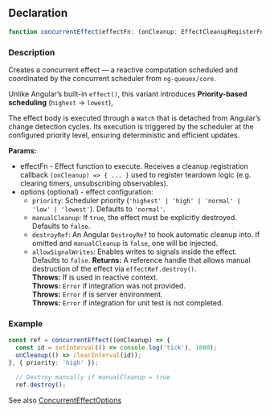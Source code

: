 ## Declaration
```ts
function concurrentEffect(effectFn: (onCleanup: EffectCleanupRegisterFn) => void, options?: ConcurrentEffectOptions): EffectRef;
```
### Description
Creates a concurrent effect — a reactive computation scheduled and coordinated
by the concurrent scheduler from `ng-queuex/core`.

Unlike Angular’s built-in `effect()`, this variant introduces **Priority-based scheduling** (`highest` → `lowest`),

The effect body is executed through a `Watch` that is detached from Angular’s
change detection cycles. Its execution is triggered by the scheduler at the
configured priority level, ensuring deterministic and efficient updates.

**Params:**
  - effectFn - Effect function to execute. Receives a cleanup registration callback `(onCleanup) => { ... }` used to register teardown logic (e.g. clearing timers, unsubscribing observables).
  - options (optional) - effect configuration:
    - `priority`: Scheduler priority (`'highest' | 'high' | 'normal' | 'low' | 'lowest'`).
      Defaults to `'normal'`.
    - `manualCleanup`: If `true`, the effect must be explicitly destroyed.
      Defaults to `false`.
    - `destroyRef`: An Angular `DestroyRef` to hook automatic cleanup into.
      If omitted and `manualCleanup` is `false`, one will be injected.
    - `allowSignalWrites`: Enables writes to signals inside the effect.
      Defaults to `false`.
**Returns:** A reference handle that allows manual destruction of the effect via `effectRef.destroy()`.<br>
**Throws:** If is used in reactive context.<br>
**Throws:** `Error` if integration was not provided.<br>
**Throws:** `Error` if is server environment.<br>
**Throws:** `Error` if integration for unit test is not completed.<br>

### Example
```ts
const ref = concurrentEffect((onCleanup) => {
  const id = setInterval(() => console.log('tick'), 1000);
  onCleanup(() => clearInterval(id));
}, { priority: 'high' });

  // Destroy manually if manualCleanup = true
  ref.destroy();
```

See also [ConcurrentEffectOptions](./concurrent_effect_options.md)
